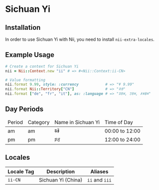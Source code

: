 <!-- This file has been generated. Source: src/docs/languages/_template.md.erb -->

# Sichuan Yi

## Installation

In order to use Sichuan Yi with Nii, you need to install `nii-extra-locales`.

## Example Usage

``` ruby
# Create a context for Sichuan Yi
nii = Nii::Context.new "ii" # => #<Nii::Context:ii-CN>

# Value formatting
nii.format 9.99, style: :currency            # => "¥ 9.99"
nii.format Nii::Territory["CN"]              # => "ꍏꇩ"
nii.format ["de", "fr", "it"], as: :language # => "ꄓꇩꉙ, ꃔꇩꉙ, ꑴꄊꆺꉙ"
```

## Day Periods


<table>
  <thead>
    <tr>
      <td>Period</td>
      <td>Category</td>
      <td>Name in Sichuan Yi</td>
      <td>Time of Day</td>
    </tr>
  </thead>
  <tbody>
    <tr>
      <td>am</td>
      <td>am</td>
      <td>ꎸꄑ</td>
      <td>00:00 to 12:00</td>
    </tr>
    <tr>
      <td>pm</td>
      <td>pm</td>
      <td>ꁯꋒ</td>
      <td>12:00 to 24:00</td>
    </tr>
  </tbody>
</table>



## Locales

<table>
  <thead>
    <tr>
      <th>Locale Tag</th>
      <th>Description</th>
      <th>Aliases</th>
    </tr>
  </thead>
  <tbody>
    <tr>
      <td><code>ii-CN</code></td>
      <td>Sichuan Yi (China)</td>
      <td><code>ii</code> and <code>iii</code></td>
    </tr>
  </tbody>
</table>

